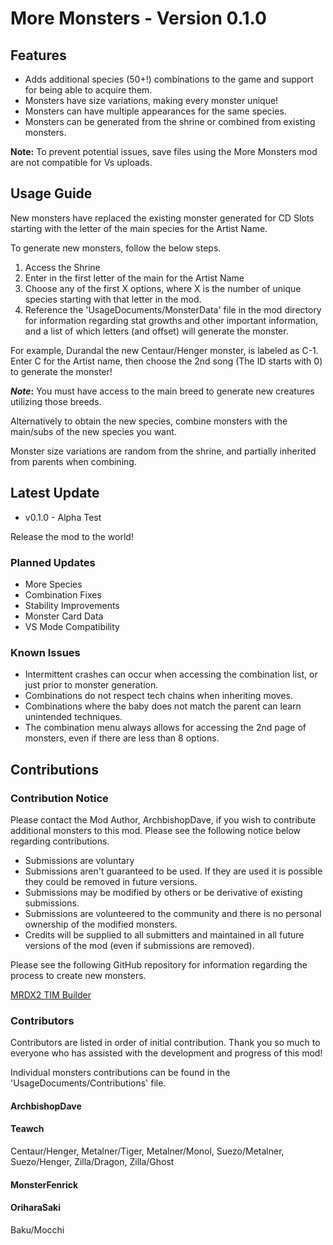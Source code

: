 ﻿# More Monsters - Version 0.1.0

## Features

* Adds additional species (50+!) combinations to the game and support for being able to acquire them.
* Monsters have size variations, making every monster unique!
* Monsters can have multiple appearances for the same species.
* Monsters can be generated from the shrine or combined from existing monsters.



**Note:** To prevent potential issues, save files using the More Monsters mod are not compatible for Vs uploads.



## Usage Guide

New monsters have replaced the existing monster generated for CD Slots starting with the letter of the main species for the Artist Name.

To generate new monsters, follow the below steps.

1. Access the Shrine
2. Enter in the first letter of the main for the Artist Name
3. Choose any of the first X options, where X is the number of unique species starting with that letter in the mod.
4. Reference the 'UsageDocuments/MonsterData' file in the mod directory for information regarding stat growths and other important information, and a list of which letters (and offset) will generate the monster.



For example, Durandal the new Centaur/Henger monster, is labeled as C-1. Enter C for the Artist name, then choose the 2nd song (The ID starts with 0) to generate the monster!



***Note*:** You must have access to the main breed to generate new creatures utilizing those breeds.



Alternatively to obtain the new species, combine monsters with the main/subs of the new species you want.



Monster size variations are random from the shrine, and partially inherited from parents when combining.



## Latest Update

* v0.1.0 - Alpha Test

Release the mod to the world!



### Planned Updates

* More Species
* Combination Fixes
* Stability Improvements
* Monster Card Data
* VS Mode Compatibility



### Known Issues

* Intermittent crashes can occur when accessing the combination list, or just prior to monster generation.
* Combinations do not respect tech chains when inheriting moves.
* Combinations where the baby does not match the parent can learn unintended techniques.
* The combination menu always allows for accessing the 2nd page of monsters, even if there are less than 8 options.





## Contributions

### Contribution Notice

Please contact the Mod Author, ArchbishopDave, if you wish to contribute additional monsters to this mod. Please see the following notice below regarding contributions.



* Submissions are voluntary
* Submissions aren't guaranteed to be used. If they are used it is possible they could be removed in future versions.
* Submissions may be modified by others or be derivative of existing submissions.
* Submissions are volunteered to the community and there is no personal ownership of the modified monsters.
* Credits will be supplied to all submitters and maintained in all future versions of the mod (even if submissions are removed).



Please see the following GitHub repository for information regarding the process to create new monsters. 

[MRDX2 TIM Builder](https://github.com/ArchbishopDave/MRDX2_TIMBuilder)



### Contributors

Contributors are listed in order of initial contribution. Thank you so much to everyone who has assisted with the development and progress of this mod!

Individual monsters contributions can be found in the 'UsageDocuments/Contributions' file.



#### ArchbishopDave



#### Teawch

Centaur/Henger, Metalner/Tiger, Metalner/Monol, Suezo/Metalner, Suezo/Henger, Zilla/Dragon, Zilla/Ghost



#### MonsterFenrick





#### OriharaSaki

Baku/Mocchi

